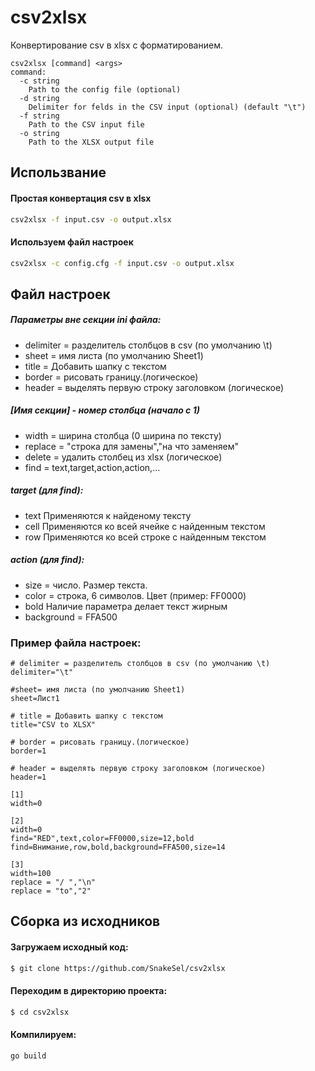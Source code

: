 # csv2xlsx

Конвертирование csv в xlsx с форматированием.

```
csv2xlsx [command] <args>
command:
  -c string
    Path to the config file (optional)
  -d string
    Delimiter for felds in the CSV input (optional) (default "\t")
  -f string
    Path to the CSV input file
  -o string
    Path to the XLSX output file
```
## Использвание
#### Простая конвертация csv в xlsx
```sh
csv2xlsx -f input.csv -o output.xlsx
```
#### Используем файл настроек
```sh
csv2xlsx -c config.cfg -f input.csv -o output.xlsx
```
## Файл настроек
##### Параметры вне секции ini файла:
 - delimiter = разделитель столбцов в csv (по умолчанию \t)
 - sheet = имя листа (по умолчанию Sheet1)
 - title = Добавить шапку с текстом
 - border = рисовать границу.(логическое)
 - header = выделять первую строку заголовком (логическое)

##### [Имя секции] - номер столбца (начало с 1)
 - width = ширина столбца (0 ширина по тексту)
 - replace = "строка для замены","на что заменяем"
 - delete = удалить столбец из xlsx (логическое)
 - find = text,target,action,action,...
##### target (для find):
 - text Применяются к найденому тексту
 - cell Применяются ко всей ячейке с найденным текстом
 - row Применяются ко всей строке с найденным текстом
##### action (для find):
  - size = число. Размер текста.
  - color = строка, 6 символов. Цвет (пример: FF0000)
  - bold Наличие параметра делает текст жирным
  - background = FFA500

### Пример файла настроек:
```
# delimiter = разделитель столбцов в csv (по умолчанию \t)
delimiter="\t"

#sheet= имя листа (по умолчанию Sheet1)
sheet=Лист1

# title = Добавить шапку с текстом
title="CSV to XLSX"

# border = рисовать границу.(логическое)
border=1

# header = выделять первую строку заголовком (логическое)
header=1

[1]
width=0

[2]
width=0
find="RED",text,color=FF0000,size=12,bold
find=Внимание,row,bold,background=FFA500,size=14

[3]
width=100
replace = "/ ","\n"
replace = "to","2"
```

## Сборка из исходников
#### Загружаем исходный код:
```sh
$ git clone https://github.com/SnakeSel/csv2xlsx
```
#### Переходим в директорию проекта:
```sh
$ cd csv2xlsx
```
#### Компилируем:
```sh
go build
```
